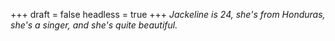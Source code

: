 +++
draft = false
headless = true
+++
_Jackeline is 24, she's from Honduras, she's a singer, and she's quite beautiful._
